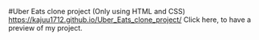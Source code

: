 #Uber Eats clone project
(Only using HTML and CSS)
https://kajuu1712.github.io/Uber_Eats_clone_project/
Click here, to have a preview of my project.
